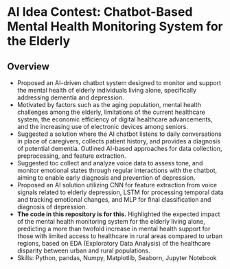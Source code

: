 # AI Idea Contest: Chatbot-Based Mental Health Monitoring System for the Elderly

## Overview
- Proposed an AI-driven chatbot system designed to monitor and support the mental health of elderly individuals living alone, specifically addressing dementia and depression.
- Motivated by factors such as the aging population, mental health challenges among the elderly, limitations of the current healthcare system, the economic efficiency of digital healthcare advancements, and the increasing use of electronic devices among seniors.
- Suggested a solution where the AI chatbot listens to daily conversations in place of caregivers, collects patient history, and provides a diagnosis of potential dementia. Outlined AI-based approaches for data collection, preprocessing, and feature extraction.
- Suggested toc collect and analyze voice data to assess tone, and monitor emotional states through regular interactions with the chatbot, aiming to enable early diagnosis and prevention of depression.
- Proposed an AI solution utilizing CNN for feature extraction from voice signals related to elderly depression, LSTM for processing temporal data and tracking emotional changes, and MLP for final classification and diagnosis of depression.
- **The code in this repository is for this.** Highlighted the expected impact of the mental health monitoring system for the elderly living alone, predicting a more than twofold increase in mental health support for those with limited access to healthcare in rural areas compared to urban regions, based on EDA (Exploratory Data Analysis) of the healthcare disparity between urban and rural populations. 
- Skills: Python, pandas, Numpy, Matplotlib, Seaborn, Jupyter Notebook 
